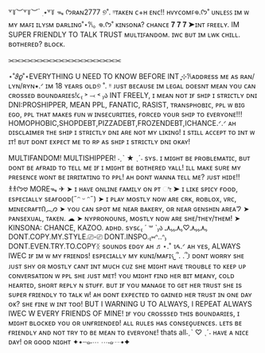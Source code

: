 ꒷꒦︶꒷꒦︶ ๋ ࣭ ⭑꒷꒦
ᯓ ᡣ𐭩ʀᴀɴ2777 
୭˚. ᵎᵎᴛᴀᴋᴇɴ
ᴄ+ʜ ᴇɴᴄ!! ʜᴠʏᴄᴏᴍꜰ𖦹.ᡣ𐭩˚
ᴜɴʟᴇꜱꜱ ɪᴍ ᴡ ᴍʏ ᴍᴀꜰɪ
ɪʟʏꜱᴍ ᴅᴀʀʟɪɴɢ˚⋆𐙚｡ 𖦹.ᡣ𐭩˚
ᴋɪɴꜱᴏɴᴀ? ᴄʜᴀɴᴄᴇ
𝟕 𝟕 𝟕
➤ɪɴᴛ ꜰʀᴇᴇʟʏ. IM SUPER FRIENDLY TO TALK TRUST
ᴍᴜʟᴛɪꜰᴀɴᴅᴏᴍ. ɪᴡᴄ ʙᴜᴛ ɪᴍ ʟᴡᴋ ᴄʜɪʟʟ. ʙᴏᴛʜᴇʀᴇᴅ? ʙʟᴏᴄᴋ.

⫘⫘⫘⫘⫘⫘⫘⫘⫘⫘⫘⫘⫘⫘⫘⫘⫘⫘

⋆˚𝜗𝜚˚⋆EVERYTHING U NEED TO KNOW BEFORE INT
ֶָ֢⊹𐙚ᴀᴅᴅʀᴇss ᴍᴇ ᴀs ʀᴀɴ/ʟʏɴ/ʀʏɴ⭑.ᐟ
ɪᴍ 18 ʏᴇᴀʀs ᴏʟᴅ୭ ˚. ᵎᵎ
ᴊᴜsᴛ ʙᴇᴄᴀᴜsᴇ ɪᴍ ʟᴇɢᴀʟ ᴅᴏᴇsɴᴛ ᴍᴇᴀɴ ʏᴏᴜ ᴄᴀɴ ᴄʀᴏssᴇᴅ ʙᴏᴜɴᴅᴀʀɪᴇs!૮₍ ˃ ⤙ ˂ ₎ა
INT FREELY, ɪ ᴍᴇᴀɴ ɴᴏᴛ ɪғ sʜɪᴘ ɪ sᴛʀɪᴄᴛʟʏ ᴅɴɪ
DNI:PROSHIPPER, MEAN PPL, FANATIC, RASIST, ᴛʀᴀɴsᴘʜᴏʙɪᴄ, ᴘᴘʟ ᴡ ʙɪɢ ᴇɢᴏ, ᴘᴘʟ ᴛʜᴀᴛ ᴍᴀᴋᴇs ғᴜɴ ᴡ ɪɴsᴇᴄᴜʀɪᴛɪᴇs, ғᴏʀᴄᴇᴅ ʏᴏᴜʀ sʜɪᴘ ᴛᴏ ᴇᴠᴇʀʏᴏɴᴇ!!!  HOMOPHOBIC,SHOPDEBT,PIZZADEBT,FROZENDEBT,ICHANCE.ᐟ.ᐟ
ᴀʜ ᴅɪsᴄʟᴀɪᴍᴇʀ ᴛʜᴇ sʜɪᴘ ɪ sᴛʀɪᴄᴛʟʏ ᴅɴɪ ᴀʀᴇ ɴᴏᴛ ᴍʏ ʟɪᴋɪɴɢ! ɪ sᴛɪʟʟ ᴀᴄᴄᴇᴘᴛ ᴛᴏ ɪɴᴛ ᴡ ɪᴛ! ʙᴜᴛ ᴅᴏɴᴛ ᴇxᴘᴇᴄᴛ ᴍᴇ ᴛᴏ ʀᴘ ᴀs sʜɪᴘ ɪ sᴛʀɪᴄᴛʟʏ ᴅɴɪ ᴏᴋᴀʏ!

MULTIFANDOM! MULTISHIPPER! ˗ˏˋ ★ ˎˊ˗
sʏs. ɪ ᴍɪɢʜᴛ ʙᴇ ᴘʀᴏʙʟᴇᴍᴀᴛɪᴄ, ʙᴜᴛ ᴅᴏɴᴛ ʙᴇ ᴀғʀᴀɪᴅ ᴛᴏ ᴛᴇʟʟ ᴍᴇ ɪғ ɪ ᴍɪɢʜᴛ ʙᴇ ʙᴏᴛʜᴇʀᴇᴅ ʏᴀʟʟ! ɪʟʟ ᴍᴀᴋᴇ sᴜʀᴇ ᴍʏ ᴘʀᴇsᴇɴᴄᴇ ᴡᴏɴᴛ ʙᴇ ɪʀʀɪᴛᴀᴛɪɴɢ ᴛᴏ ᴘᴘʟ! ᴀʜ ᴅᴏɴᴛ ᴡᴀɴɴᴀ ᴛᴇʟʟ ᴍᴇ? ᴊᴜsᴛ ʜɪᴅᴇ!!
 𐀪𐀪ᡣ𐭩𖹭
MOREᯓ  ✈︎
➤ ɪ ʜᴀᴠᴇ ᴏɴʟɪɴᴇ ғᴀᴍɪʟʏ ᴏɴ ᴘᴛ ೀ
➤ ɪ ʟɪᴋᴇ sᴘɪᴄʏ ғᴏᴏᴅ, ᴇsᴘᴇᴄɪᴀʟʟʏ sᴇᴀғᴏᴏᴅ(˶ᵔ ᵕ ᵔ˶)
➤ ɪ ᴘʟᴀʏ ᴍᴏsᴛʟʏ ɴᴏᴡ ᴀʀᴇ ᴄʀᴋ, ʀᴏʙʟᴏx, ᴠʀᴄ, ᴍɪɴᴇᴄʀᴀғᴛᲘ︵𐑼
➤ ʏᴏᴜ ᴄᴀɴ sᴘᴏᴛ ᴍᴇ ɴᴇᴀʀ ʙᴀᴋᴇʀʏ, ᴏʀ ɴᴇᴀʀ ɢᴇɴsʜɪɴ ᴀʀᴇᴀ𑁤
➤ ᴘᴀɴsᴇxᴜᴀʟ, ᴛᴀᴋᴇɴ. ☁︎
➤ ɴʏᴘʀᴏɴᴏᴜɴs, ᴍᴏsᴛʟʏ ɴᴏᴡ ᴀʀᴇ sʜᴇ/ᴛʜᴇʏ/ᴛʜᴇᴍ!
➤ KINSONA: CHANCE, KAZOO.
ᴀᴅʜᴅ. sʏs૮₍ ´ ꒳ `₎ა
ﮩ٨ـﮩﮩ٨ـ♡ﮩ٨ـﮩﮩ٨ـ
DONT.COPY.MY.STYLE.⎚-⎚
DONT.INSPO.₍⑅ᐢ..ᐢ₎
DONT.EVEN.TRY.TO.COPYᛝ
sᴏᴜɴᴅs ᴇᴅɢʏ ᴀʜ
♬⋆.˚
ᝰ.ᐟ
ᴀʜ ʏᴇs, ALWAYS IWEC ɪғ ɪᴍ ᴡ ᴍʏ ғʀɪᴇɴᴅs!
ᴇsᴘᴇᴄɪᴀʟʟʏ ᴍʏ ᴋᴜɴɪ/ᴍᴀғɪ𐔌՞. .՞𐦯 ᴅᴏɴᴛ ᴡᴏʀʀʏ sʜᴇ ᴊᴜsᴛ sʜʏ ᴏʀ ᴍᴏsᴛʟʏ ᴄᴀɴᴛ ɪɴᴛ ᴍᴜᴄʜ ᴄᴜᴢ sʜᴇ ᴍɪɢʜᴛ ʜᴀᴠᴇ ᴛʀᴏᴜʙʟᴇ ᴛᴏ ᴋᴇᴇᴘ ᴜᴘ ᴄᴏɴᴠᴇʀsᴀᴛɪᴏɴ ᴡ ᴘᴘʟ sʜᴇ ᴊᴜsᴛ ᴍᴇᴛ! ʏᴏᴜ ᴍɪɢʜᴛ ғɪɴᴅ ʜᴇʀ ʙɪᴛ ᴍᴇᴀɴʏ, ᴄᴏʟᴅ ʜᴇᴀʀᴛᴇᴅ, sʜᴏʀᴛ ʀᴇᴘʟʏ ɴ sᴛᴜғғ. ʙᴜᴛ ɪғ ʏᴏᴜ ᴍᴀɴᴀɢᴇ ᴛᴏ ɢᴇᴛ ʜᴇʀ ᴛʀᴜsᴛ sʜᴇ ɪs sᴜᴘᴇʀ ғʀɪᴇɴᴅʟʏ ᴛᴏ ᴛᴀʟᴋ ᴡ! ᴀʜ ᴅᴏɴᴛ ᴇxᴘᴇᴄᴛᴇᴅ ᴛᴏ ɢᴀɪɴᴇᴅ ʜᴇʀ ᴛʀᴜsᴛ ɪɴ ᴏɴᴇ ᴅᴀʏ ᴏᴋ? sʜᴇ ғɪɴᴇ ᴡ ɪɴᴛ ᴛᴏᴏ! BUT I WARNING U TO ALWAYS, I REPEAT ALWAYS IWEC W EVERY FRIENDS OF MINE!
ɪғ ʏᴏᴜ ᴄʀᴏsssᴇᴅ ᴛʜɪs ʙᴏᴜɴᴅᴀʀɪᴇs, ɪ ᴍɪɢʜᴛ ʙʟᴏᴄᴋᴇᴅ ʏᴏᴜ ᴏʀ ᴜɴғʀɪᴇɴᴅᴇᴅ! ᴀʟʟ ʀᴜʟᴇs ʜᴀs ᴄᴏɴsᴇǫᴜᴇɴᴄᴇs. ʟᴇᴛs ʙᴇ ғʀɪᴇɴᴅʟʏ ᴀɴᴅ ɴᴏᴛ ᴛʀʏ ᴛᴏ ʙᴇ ᴍᴇᴀɴ ᴛᴏ ᴇᴠᴇʀʏᴏɴᴇ!
thats all˗ˏˋ ♡ ˎˊ˗
ʜᴀᴠᴇ ᴀ ɴɪᴄᴇ ᴅᴀʏ! ᴏʀ ɢᴏᴏᴅ ɴɪɢʜᴛ
✦•┈๑⋅⋯ ⋯⋅๑┈•✦

